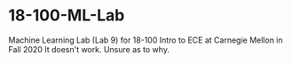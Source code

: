 # 18-100-ML-Lab
Machine Learning Lab (Lab 9) for 18-100 Intro to ECE at Carnegie Mellon in Fall 2020
It doesn't work. Unsure as to why.

